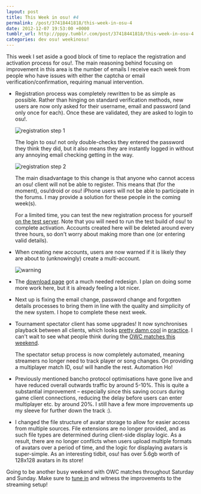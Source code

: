 ```yaml
---
layout: post
title: This Week in osu! #4
permalink: /post/37418441818/this-week-in-osu-4
date: 2012-12-07 19:53:00 +0000
tumblr_url: http://pppy.tumblr.com/post/37418441818/this-week-in-osu-4
categories: dev osu! weekinosu!
---
```

This week I set aside a good block of time to replace the registration and activation process for osu!. The main reasoning behind focusing on improvement in this area is the number of emails I receive each week from people who have issues with either the captcha or email verification/confirmation, requiring manual intervention.

*	Registration process was completely rewritten to be as simple as possible. Rather than hinging on standard verification methods, new users are now only asked for their username, email and password (and only once for each). Once these are validated, they are asked to login to osu!.

	![registration step 1](http://puu.sh/1ydi5.png)


	The login to osu! not only double-checks they entered the password they think they did, but it also means they are instantly logged in without any annoying email checking getting in the way.
	
	![registration step 2](http://puu.sh/1ydjm.png)
	
	The main disadvantage to this change is that anyone who cannot access an osu! client will not be able to register. This means that (for the moment), osu!droid or osu! iPhone users will not be able to participate in the forums. I may provide a solution for these people in the coming week(s).
	
	For a limited time, you can test the new registration process for yourself [on the test server](http://ha.ppy.sh/p/register). Note that you will need to run the test build of osu! to complete activation. Accounts created here will be deleted around every three hours, so don't worry about making more than one (or entering valid details).
	
*	When creating new accounts, users are now warned if it is likely they are about to (unknowingly) create a multi-account.

	![warning](http://puu.sh/1ydf1.jpg)
	
*	The [download page](http://osu.ppy.sh/p/download) got a much needed redesign. I plan on doing some more work here, but it is already feeling a lot nicer.

*	Next up is fixing the email change, password change and forgotten details processes to bring them in line with the quality and simplicity of the new system. I hope to complete these next week.

*	Tournament spectator client has some upgrades! It now synchronises playback between all clients, which looks [pretty damn cool](http://www.youtube.com/watch?v=muIhIvwvnnk) in [practice](http://www.twitch.tv/peppyhax/c/1763233). I can't wait to see what people think during the [OWC matches this weekend](http://twitch.tv/osuworldcup).

	The spectator setup process is now completely automated, meaning streamers no longer need to track player or song changes. On providing a multiplayer match ID, osu! will handle the rest. Automation Ho!

*	Previously mentioned bancho protocol optimisations have gone live and have reduced overall outwards traffic by around 5-10%. This is quite a substantial improvement – especially since this saving occurs during game client connections, reducing the delay before users can enter multiplayer etc. by around 20%. I still have a few more improvements up my sleeve for further down the track :).

*	I changed the file structure of avatar storage to allow for easier access from multiple sources. File extensions are no longer provided, and as such file types are determined during client-side display logic. As a result, there are no longer conflicts when users upload multiple formats of avatars over a period of time, and the logic for displaying avatars is super-simple. As an interesting tidbit, osu! has over 5.6gb worth of 128x128 avatars in its store!

Going to be another busy weekend with OWC matches throughout Saturday and Sunday. Make sure to [tune in](http://twitch.tv/osuworldcup) and witness the improvements to the streaming setup!